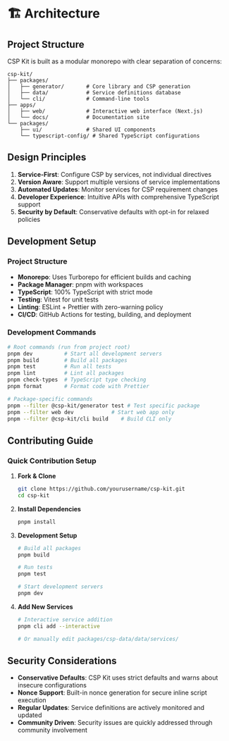 # 🏗️ Architecture

## Project Structure

CSP Kit is built as a modular monorepo with clear separation of concerns:

```
csp-kit/
├── packages/
│   ├── generator/       # Core library and CSP generation
│   ├── data/            # Service definitions database
│   └── cli/             # Command-line tools
├── apps/
│   ├── web/             # Interactive web interface (Next.js)
│   └── docs/            # Documentation site
└── packages/
    ├── ui/              # Shared UI components
    └── typescript-config/ # Shared TypeScript configurations
```

## Design Principles

1. **Service-First**: Configure CSP by services, not individual directives
2. **Version Aware**: Support multiple versions of service implementations
3. **Automated Updates**: Monitor services for CSP requirement changes
4. **Developer Experience**: Intuitive APIs with comprehensive TypeScript support
5. **Security by Default**: Conservative defaults with opt-in for relaxed policies

## Development Setup

### Project Structure

- **Monorepo**: Uses Turborepo for efficient builds and caching
- **Package Manager**: pnpm with workspaces
- **TypeScript**: 100% TypeScript with strict mode
- **Testing**: Vitest for unit tests
- **Linting**: ESLint + Prettier with zero-warning policy
- **CI/CD**: GitHub Actions for testing, building, and deployment

### Development Commands

```bash
# Root commands (run from project root)
pnpm dev          # Start all development servers
pnpm build        # Build all packages
pnpm test         # Run all tests
pnpm lint         # Lint all packages
pnpm check-types  # TypeScript type checking
pnpm format       # Format code with Prettier

# Package-specific commands
pnpm --filter @csp-kit/generator test # Test specific package
pnpm --filter web dev            # Start web app only
pnpm --filter @csp-kit/cli build    # Build CLI only
```

## Contributing Guide

### Quick Contribution Setup

1. **Fork & Clone**

   ```bash
   git clone https://github.com/yourusername/csp-kit.git
   cd csp-kit
   ```

2. **Install Dependencies**

   ```bash
   pnpm install
   ```

3. **Development Setup**

   ```bash
   # Build all packages
   pnpm build

   # Run tests
   pnpm test

   # Start development servers
   pnpm dev
   ```

4. **Add New Services**

   ```bash
   # Interactive service addition
   pnpm cli add --interactive

   # Or manually edit packages/csp-data/data/services/
   ```

## Security Considerations

- **Conservative Defaults**: CSP Kit uses strict defaults and warns about insecure configurations
- **Nonce Support**: Built-in nonce generation for secure inline script execution
- **Regular Updates**: Service definitions are actively monitored and updated
- **Community Driven**: Security issues are quickly addressed through community involvement
